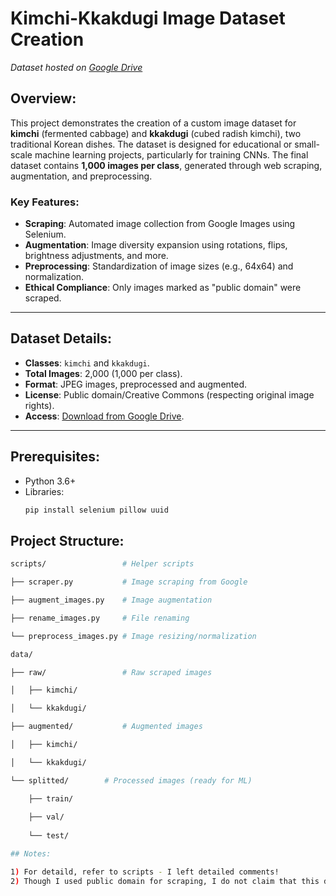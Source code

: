 # Kimchi-Kkakdugi Image Dataset Creation

*Dataset hosted on [Google Drive](https://drive.google.com/drive/folders/1iyzJzpOmNW2F2aDdJ-_vWJ4Fd1jpZq6Y?usp=sharing)*

## Overview:
This project demonstrates the creation of a custom image dataset for **kimchi** (fermented cabbage) and **kkakdugi** (cubed radish kimchi), two traditional Korean dishes. The dataset is designed for educational or small-scale machine learning projects, particularly for training CNNs. The final dataset contains **1,000 images per class**, generated through web scraping, augmentation, and preprocessing.

### Key Features:
- **Scraping**: Automated image collection from Google Images using Selenium.
- **Augmentation**: Image diversity expansion using rotations, flips, brightness adjustments, and more.
- **Preprocessing**: Standardization of image sizes (e.g., 64x64) and normalization.
- **Ethical Compliance**: Only images marked as "public domain" were scraped.

---

## Dataset Details:
- **Classes**: `kimchi` and `kkakdugi`.
- **Total Images**: 2,000 (1,000 per class).
- **Format**: JPEG images, preprocessed and augmented.
- **License**: Public domain/Creative Commons (respecting original image rights).
- **Access**: [Download from Google Drive](https://drive.google.com/drive/folders/1iyzJzpOmNW2F2aDdJ-_vWJ4Fd1jpZq6Y?usp=sharing).

---

## Prerequisites:
- Python 3.6+
- Libraries:
  ```bash
  pip install selenium pillow uuid

## Project Structure:
```bash
scripts/                 # Helper scripts

├── scraper.py           # Image scraping from Google

├── augment_images.py    # Image augmentation

├── rename_images.py     # File renaming

└── preprocess_images.py # Image resizing/normalization

data/

├── raw/                 # Raw scraped images

│   ├── kimchi/

│   └── kkakdugi/

├── augmented/           # Augmented images

│   ├── kimchi/

│   └── kkakdugi/

└── splitted/        # Processed images (ready for ML)

    ├── train/
    
    ├── val/
    
    └── test/

## Notes:

1) For detaild, refer to scripts - I left detailed comments!
2) Though I used public domain for scraping, I do not claim that this dataset is MINE. This project is created only for educational purposes. 

